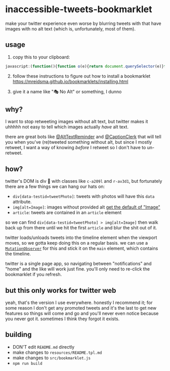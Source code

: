 # inaccessible-tweets-bookmarklet


make your twitter experience even worse by blurring tweets with that have images with no alt text (which is, unfortunately, most of them).


## usage

1. copy this to your clipboard:
```js
javascript:(function(){function o(e){return document.querySelector(e)}function u(e){return document.querySelectorAll(e)}function d(){return[...u("div[data-testid=tweetPhoto] > img[alt=Image]")]}function f(e){let t=m(e,C=>C.tagName.toLowerCase()==="article");!t||(t.classList.add("alt-bookmarklet-image"),t.style.opacity="0.25",t.style.filter="blur(1px)")}function m(e,t){for(;e&&!t(e);)e=e.parentElement;return e}function l(){d().forEach(e=>f(e))}const b={childList:!0,subtree:!0},p={childList:!0,subtree:!0,attributes:!0,characterData:!0};function i(){console.trace("compose observer callback"),w()?a():y()}function s(){return o("[data-testid=tweetButton]")}function y(){let e=s();!e||(e.style.display="none")}function g(){let e=c();return e?!!e.querySelector("[data-testid=altTextLabel]"):!1}function a(){let e=s();!e||(e.style.display="")}function w(){return o("[role=dialog] [data-testid=altTextLabel]")?.innerText!=="Add description"}function c(){return o("[role=dialog]")}function h(){v(),l()}let n,r=!1;function v(){n||(n=new MutationObserver(i)),g()?(n.observe(c(),p),i(),r=!0):r&&(a(),n.disconnect(),r=!1)}if(!document.querySelector("main"))throw new Error("Could not find main element");const O=new MutationObserver(h);l(),O.observe(document.body,b)})();
```
2. follow these instructions to figure out how to install a bookmarklet https://mreidsma.github.io/bookmarklets/installing.html

3. give it a name like "🎭 No Alt" or something, I dunno


## why?


I want to stop retweeting images without alt text, but twitter makes it uhhhhh not easy to tell which images actually *have* alt text.

there are great bots like [@AltTextReminder](https://twitter.com/AltTxtReminder) and [@CaptionClerk](https://twitter.com/CaptionClerk) that will tell you when you've (re)tweeted something without alt, but since I mostly retweet, I want a way of knowing *before* I retweet so I don't have to un-retweet.


## how?

twitter's DOM is div 🍲 with classes like `c-a209l` and `r-av3d1`, but fortunately there are a few things we can hang our hats on:

- `div[data-testid=tweetPhoto]`: tweets with photos will have this `data` attribute.
- `img[alt=Image]`: images without provided alt [get the default of "Image"](https://twitter.com/thingskatedid/status/1360331792067166208)
- `article`: tweets are contained in an `article` element

so we can find `div[data-testid=tweetPhoto] > img[alt=Image]` then walk back up from there until we hit the first `article` and blur the shit out of it.

twitter loads/unloads tweets into the timeline element when the viewport moves, so we gotta keep doing this on a regular basis. we can use a [`MutationObserver`](https://developer.mozilla.org/en-US/docs/Web/API/MutationObserver) for this and stick it on the `main` element, which contains the timeline.

twitter is a single page app, so navigating between "notifications" and "home" and the like will work just fine. you'll only need to re-click the bookmarklet if you refresh.

## but this only works for twitter web


yeah, that's the version I use everywhere. honestly I recommend it; for some reason I don't get any promoted tweets and it's the last to get new features so things will come and go and you'll never even notice because you never got it. sometimes I think they forgot it exists.


## building

- DON'T edit `README.md` directly
- make changes to `resources/README.tpl.md`
- make changes to `src/bookmarklet.js`
- `npm run build`
